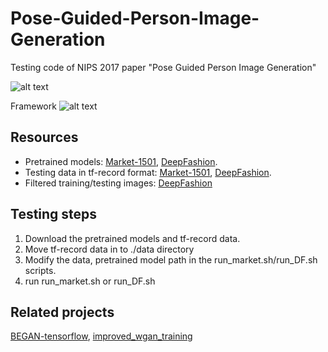 # Pose-Guided-Person-Image-Generation
Testing code of NIPS 2017 paper "Pose Guided Person Image Generation"

![alt text](https://github.com/charliememory/Pose-Guided-Person-Image-Generation/blob/master/imgs/Poster_task.svg)

Framework
![alt text](https://github.com/charliememory/Pose-Guided-Person-Image-Generation/blob/master/imgs/Paper-framework.svg)

## Resources
 - Pretrained models: [Market-1501](https://drive.google.com/drive/folders/1KLz9SBxOl2Djsqf3NytScPWJIf8K4Qec?usp=sharing), [DeepFashion](https://drive.google.com/drive/folders/19STFGHvwcLFasLXqqLWd-ONiTgARTukN?usp=sharing).
 - Testing data in tf-record format: [Market-1501](https://drive.google.com/drive/folders/1XHYyAAlvn1M73-TNo59uqA8r2YNuM4kg?usp=sharing), [DeepFashion](https://drive.google.com/drive/folders/1f3skQQtsN3mj3lFeYbe8b88hsMl1cyD7?usp=sharing).
 - Filtered training/testing images: [DeepFashion](https://drive.google.com/drive/folders/0B7EVK8r0v71pVDZFQXRsMDZCX1E?usp=sharing)

## Testing steps
 1. Download the pretrained models and tf-record data.
 2. Move tf-record data in to ./data directory
 3. Modify the data, pretrained model path in the run_market.sh/run_DF.sh scripts.
 4. run run_market.sh or run_DF.sh 

## Related projects
[BEGAN-tensorflow](https://github.com/carpedm20/BEGAN-tensorflow), 
[improved_wgan_training](https://github.com/igul222/improved_wgan_training)
